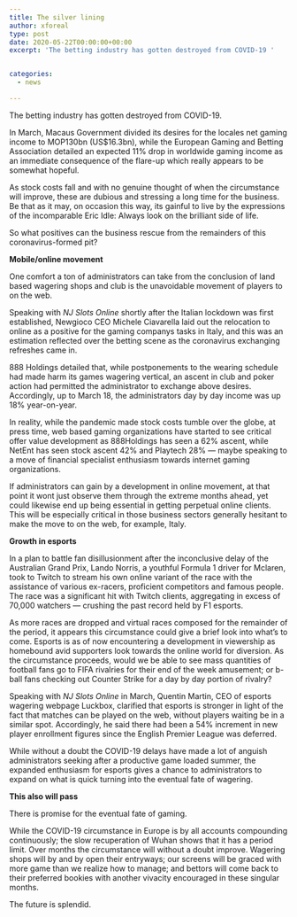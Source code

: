 ```yaml
---
title: The silver lining
author: xforeal 
type: post
date: 2020-05-22T00:00:00+00:00
excerpt: 'The betting industry has gotten destroyed from COVID-19 '


categories:
  - news

---
```

The betting industry has gotten destroyed from COVID-19. 

In March, Macaus Government divided its desires for the locales net gaming income to MOP130bn (US$16.3bn), while the European Gaming and Betting Association detailed an expected 11&percnt; drop in worldwide gaming income as an immediate consequence of the flare-up which really appears to be somewhat hopeful. 

As stock costs fall and with no genuine thought of when the circumstance will improve, these are dubious and stressing a long time for the business. Be that as it may, on occasion this way, its gainful to live by the expressions of the incomparable Eric Idle: Always look on the brilliant side of life. 

So what positives can the business rescue from the remainders of this coronavirus-formed pit? 

**Mobile/online movement** 

One comfort a ton of administrators can take from the conclusion of land based wagering shops and club is the unavoidable movement of players to on the web. 

Speaking with _NJ Slots Online_ shortly after the Italian lockdown was first established, Newgioco CEO Michele Ciavarella laid out the relocation to online as a positive for the gaming companys tasks in Italy, and this was an estimation reflected over the betting scene as the coronavirus exchanging refreshes came in. 

888 Holdings detailed that, while postponements to the wearing schedule had made harm its games wagering vertical, an ascent in club and poker action had permitted the administrator to exchange above desires. Accordingly, up to March 18, the administrators day by day income was up 18&percnt; year-on-year. 

In reality, while the pandemic made stock costs tumble over the globe, at press time, web based gaming organizations have started to see critical offer value development as 888Holdings has seen a 62&percnt; ascent, while NetEnt has seen stock ascent 42&percnt; and Playtech 28&percnt; &#8212; maybe speaking to a move of financial specialist enthusiasm towards internet gaming organizations. 

If administrators can gain by a development in online movement, at that point it wont just observe them through the extreme months ahead, yet could likewise end up being essential in getting perpetual online clients. This will be especially critical in those business sectors generally hesitant to make the move to on the web, for example, Italy. 

**Growth in esports** 

In a plan to battle fan disillusionment after the inconclusive delay of the Australian Grand Prix, Lando Norris, a youthful Formula 1 driver for Mclaren, took to Twitch to stream his own online variant of the race with the assistance of various ex-racers, proficient competitors and famous people. The race was a significant hit with Twitch clients, aggregating in excess of 70,000 watchers &#8212; crushing the past record held by F1 esports. 

As more races are dropped and virtual races composed for the remainder of the period, it appears this circumstance could give a brief look into what&#8217;s to come. Esports is as of now encountering a development in viewership as homebound avid supporters look towards the online world for diversion. As the circumstance proceeds, would we be able to see mass quantities of football fans go to FIFA rivalries for their end of the week amusement; or b-ball fans checking out Counter Strike for a day by day portion of rivalry? 

Speaking with _NJ Slots Online_ in March, Quentin Martin, CEO of esports wagering webpage Luckbox, clarified that esports is stronger in light of the fact that matches can be played on the web, without players waiting be in a similar spot. Accordingly, he said there had been a 54&percnt; increment in new player enrollment figures since the English Premier League was deferred. 

While without a doubt the COVID-19 delays have made a lot of anguish administrators seeking after a productive game loaded summer, the expanded enthusiasm for esports gives a chance to administrators to expand on what is quick turning into the eventual fate of wagering. 

**This also will pass** 

There is promise for the eventual fate of gaming. 

While the COVID-19 circumstance in Europe is by all accounts compounding continuously; the slow recuperation of Wuhan shows that it has a period limit. Over months the circumstance will without a doubt improve. Wagering shops will by and by open their entryways; our screens will be graced with more game than we realize how to manage; and bettors will come back to their preferred bookies with another vivacity encouraged in these singular months. 

The future is splendid.